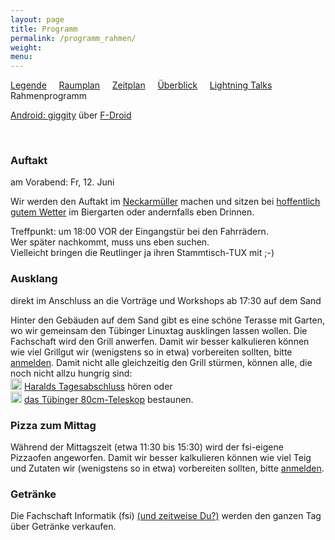 ```yaml
---
layout: page
title: Programm
permalink: /programm_rahmen/
weight: 
menu: 
---
```

<a href="../programm_legende/">Legende</a>&nbsp;&nbsp;&nbsp;&nbsp;
<a href="../programm_raumplan/">Raumplan</a>&nbsp;&nbsp;&nbsp;&nbsp;
<a href="../programm_zeitplan/">Zeitplan</a>&nbsp;&nbsp;&nbsp;&nbsp;
<a href="../programm_ueberblick">Überblick</a>&nbsp;&nbsp;&nbsp;&nbsp;
<a href="../programm_lightning_talks">Lightning Talks</a>&nbsp;&nbsp;&nbsp;&nbsp;
Rahmenprogramm

<a href="https://f-droid.org/repository/browse/?fdid=net.gaast.giggity" target="_blank">Android: giggity</a> über <a href="https://f-droid.org/" target="_blank">F-Droid</a>

<br />

### Auftakt

am Vorabend: Fr, 12. Juni

Wir werden den Auftakt im <a href="http://www.neckarmueller.de/cms/anfahrt" target="_blank">Neckarmüller</a> machen und sitzen bei <a href="http://wetterstationen.meteomedia.de/?station=108290&wahl=vorhersage" target="_blank">hoffentlich gutem Wetter</a> im Biergarten oder andernfalls eben Drinnen. 

Treffpunkt: um 18:00 VOR der Eingangstür bei den Fahrrädern.<br/>
Wer später nachkommt, muss uns eben suchen.<br/>
Vielleicht bringen die Reutlinger ja ihren Stammtisch-TUX mit ;-)

### Ausklang

direkt im Anschluss an die Vorträge und Workshops ab 17:30 auf dem Sand

Hinter den Gebäuden auf dem Sand gibt es eine schöne Terasse mit Garten, wo wir gemeinsam den Tübinger Linuxtag ausklingen lassen wollen.
Die Fachschaft wird den Grill anwerfen.
Damit wir besser kalkulieren können wie viel Grillgut wir (wenigstens so in etwa) vorbereiten sollten, bitte <a href="../anmeldung/">anmelden</a>.
Damit nicht alle gleichzeitig den Grill stürmen, können alle, die noch nicht allzu hungrig sind:<br/>
<img height = "18" src="../images/talk.svg">&nbsp;<a href="../programm/koenig-tagesabschluss">Haralds Tagesabschluss</a> hören oder<br/>
<img height = "18" src="../images/talk.svg">&nbsp;<a href="../programm/gottschall-teleskop">das Tübinger 80cm-Teleskop</a> bestaunen.<br/>

### Pizza zum Mittag

Während der Mittagszeit (etwa 11:30 bis 15:30) wird der fsi-eigene Pizzaofen angeworfen.
Damit wir besser kalkulieren können wie viel Teig und Zutaten wir (wenigstens so in etwa) vorbereiten sollten, bitte <a href="../anmeldung/">anmelden</a>.

### Getränke

Die Fachschaft Informatik (fsi) <a href="../callforhelpers">(und zeitweise Du?)</a> werden den ganzen Tag über Getränke verkaufen.
